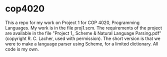 cop4020
=======

This a repo for my work on Project 1 for COP 4020, Programming Languages. My work is in the file proj1.scm. The
requirements of the project are available in the file "Project 1_ Scheme & Natural Language Parsing.pdf" (copyright
R. C. Lacher, used with permission). The short version is that we were to make a language parser using Scheme, for a
limited dictionary. All code is my own.
